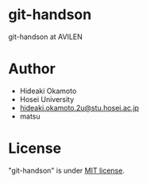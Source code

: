 # git-handson
git-handson at AVILEN

# Author
* Hideaki Okamoto
* Hosei University
* hideaki.okamoto.2u@stu.hosei.ac.jp
* matsu

# License
"git-handson" is under [MIT license](https://en.wikipedia.org/wiki/MIT_License).

